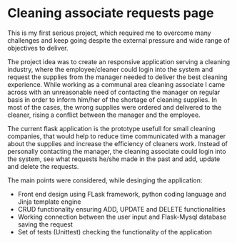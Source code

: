 # Cleaning associate requests page

This is my first serious project, which required me to overcome many challenges and keep going despite
the external pressure and wide range of objectives to deliver. 

The project idea was to create an responsive application serving a cleaning industry, where the 
employee/cleaner could login into the system and request the supplies from the manager needed 
to deliver the best cleaning experience. While working as a communal area cleaning associate I came across with 
an unreasonable need of contacting the manager on regular basis in order to inform him/her of the shortage of cleaning 
supplies. In most of the cases, the wrong supplies were ordered and delivered to the cleaner, rising a conflict between 
the manager and the employee. 

The current flask application is the prototype usefull for small cleaning companies, that would help to reduce time 
communicated with a manager about the supplies and increase the efficiency of cleaners work. Instead of personally contacting 
the manager, the cleaning associate could login into the system, see what requests he/she made in the past and add, update and
delete the requests.

The main points were considered, while desinging the application:
 - Front end design using FLask framework, python coding language and Jinja template engine
 - CRUD functionality ensuring ADD, UPDATE and DELETE functionalities
 - Working connection between the user input and Flask-Mysql database saving the request 
 - Set of tests (Unittest) checking the functionality of the application 

 


